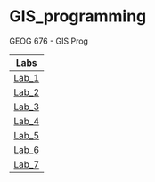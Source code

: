 # GIS_programming
GEOG 676 - GIS Prog

|Labs    |
|:------:|
|[Lab_1](Lab_1/README.md)|
|[Lab_2](Lab_2/README.md)|
|[Lab_3](Lab_3/README.md)|
|[Lab_4](Lab_4/README.md)|
|[Lab_5](Lab_5/README.md)|
|[Lab_6](Lab_6/README.md)|
|[Lab_7](Lab_7/README.md)|
